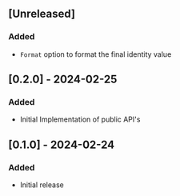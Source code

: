 ## [Unreleased]

### Added

- `Format` option to format the final identity value

## [0.2.0] - 2024-02-25

### Added

- Initial Implementation of public API's

## [0.1.0] - 2024-02-24

### Added

- Initial release
